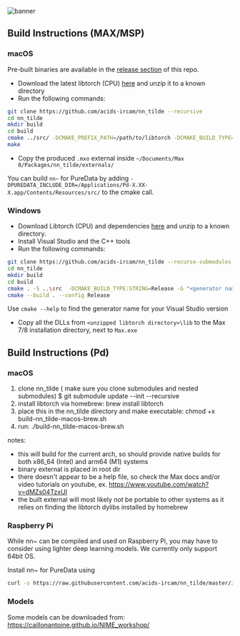 ![banner](https://github.com/acids-ircam/nn_tilde/raw/master/assets/banner.png)

## Build Instructions (MAX/MSP)

### macOS

Pre-built binaries are available in the [release section](https://github.com/acids-ircam/nn_tilde/releases) of this repo.

- Download the latest libtorch (CPU) [here](https://pytorch.org/get-started/locally/) and unzip it to a known directory
- Run the following commands:

```bash
git clone https://github.com/acids-ircam/nn_tilde --recursive
cd nn_tilde
mkdir build
cd build
cmake ../src/ -DCMAKE_PREFIX_PATH=/path/to/libtorch -DCMAKE_BUILD_TYPE=Release
make
```

- Copy the produced `.mxo` external inside `~/Documents/Max 8/Packages/nn_tilde/externals/`

You can build `nn~` for PureData by adding `-DPUREDATA_INCLUDE_DIR=/Applications/Pd-X.XX-X.app/Contents/Resources/src/` to the cmake call. 

### Windows

- Download Libtorch (CPU) and dependencies [here](https://pytorch.org/get-started/locally/) and unzip to a known directory.
- Install Visual Studio and the C++ tools
- Run the following commands:

```bash
git clone https://github.com/acids-ircam/nn_tilde --recurse-submodules
cd nn_tilde
mkdir build
cd build
cmake . -S ..\src  -DCMAKE_BUILD_TYPE:STRING=Release -G "<generator name of your Visual Studio version>" -A x64  -DTorch_DIR="<unzipped libtorch directory>\share\cmake\Torch"
cmake --build . --config Release
```

Use `cmake --help` to find the generator name for your Visual Studio version

- Copy all the DLLs from `<unzipped libtorch directory>\lib` to the Max 7/8 installation directory, next to `Max.exe`


## Build Instructions (Pd)

### macOS

1. clone nn_tilde ( make sure you clone submodules and nested submodules)
   $ git submodule update --init --recursive
2. install libtorch via homebrew: brew install libtorch
3. place this in the nn_tilde directory and make executable:
   chmod +x build-nn_tilde-macos-brew.sh
4. run: ./build-nn_tilde-macos-brew.sh

notes:
* this will build for the current arch, so should provide native builds for
  both x86_64 (Intel) and arm64 (M1) systems
* binary external is placed in root dir
* there doesn't appear to be a help file, so check the Max docs and/or video
  tutorials on youtube, ex. https://www.youtube.com/watch?v=dMZs04TzxUI
* the built external will most likely *not* be portable to other systems as it
  relies on finding the libtorch dylibs installed by homebrew

### Raspberry Pi

While nn~ can be compiled and used on Raspberry Pi, you may have to consider using lighter deep learning models. We currently only support 64bit OS.

Install nn~ for PureData using

```bash
curl -s https://raw.githubusercontent.com/acids-ircam/nn_tilde/master/install/raspberrypi.sh | bash
```

### Models

Some models can be downloaded from:
https://caillonantoine.github.io/NIME_workshop/
